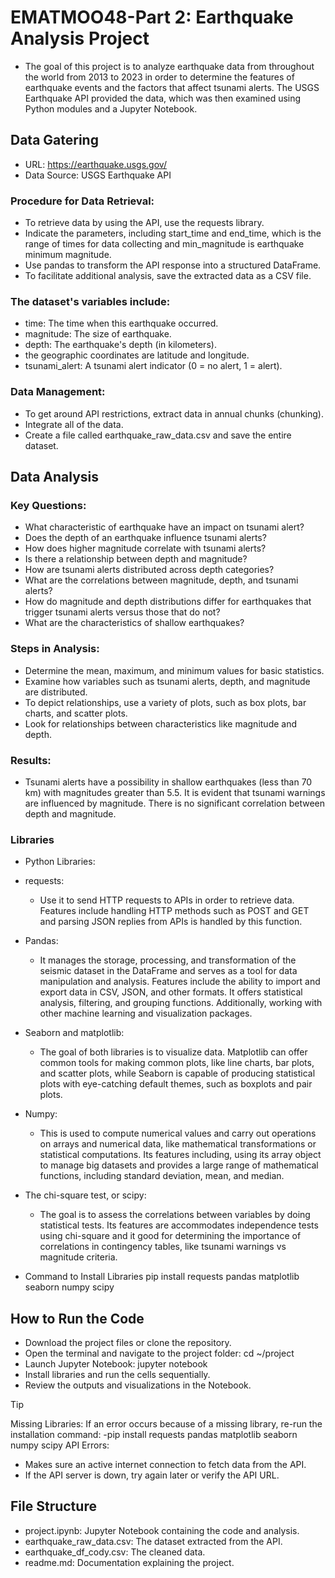 # EMATMOO48-Part 2: Earthquake Analysis Project

- The goal of this project is to analyze earthquake data from throughout the world from 2013 to 2023 in order to determine 
the features of earthquake events and the factors that affect tsunami alerts. The USGS Earthquake API provided the data, 
which was then examined using Python modules and a Jupyter Notebook. 

## Data Gatering

- URL: https://earthquake.usgs.gov/ 
- Data Source: USGS Earthquake API

### Procedure for Data Retrieval:
		
- To retrieve data by using the API, use the requests library.
- Indicate the parameters, including start_time and end_time, which is the range of times for data collecting
  and min_magnitude is earthquake minimum magnitude.
- Use pandas to transform the API response into a structured DataFrame.
- To facilitate additional analysis, save the extracted data as a CSV file.


### The dataset's variables include:
	
- time: The time when this earthquake occurred.
- magnitude: The size of earthquake.
- depth: The earthquake's depth (in kilometers).
- the geographic coordinates are latitude and longitude.
- tsunami_alert: A tsunami alert indicator (0 = no alert, 1 = alert).
	
 ### Data Management:

- To get around API restrictions, extract data in annual chunks (chunking).
- Integrate all of the data.
- Create a file called earthquake_raw_data.csv and save the entire dataset.


## Data Analysis
	
### Key Questions:

- What characteristic of earthquake have an impact on tsunami alert?
- Does the depth of an earthquake influence tsunami alerts?
- How does higher magnitude correlate with tsunami alerts?
- Is there a relationship between depth and magnitude?
- How are tsunami alerts distributed across depth categories?
- What are the correlations between magnitude, depth, and tsunami alerts?
- How do magnitude and depth distributions differ for earthquakes that 
trigger tsunami alerts versus those that do not?
- What are the characteristics of shallow earthquakes?

### Steps in Analysis:
		
- Determine the mean, maximum, and minimum values for basic statistics.
- Examine how variables such as tsunami alerts, depth, and magnitude are distributed.
- To depict relationships, use a variety of plots, such as box plots, bar charts, and scatter plots.
- Look for relationships between characteristics like magnitude and depth.

### Results:

- Tsunami alerts have a possibility in shallow earthquakes (less than 70 km) with 
magnitudes greater than 5.5. It is evident that tsunami warnings are influenced by magnitude. 
There is no significant correlation between depth and magnitude.

### Libraries 
	
- Python Libraries:
		
- requests:
	- Use it to send HTTP requests to APIs in order to retrieve data. Features include 
	handling HTTP methods such as POST and GET and parsing JSON replies from APIs is handled by 
	this function.

- Pandas:
	- It manages the storage, processing, and transformation of the seismic dataset in the DataFrame 
	and serves as a tool for data manipulation and analysis. Features include the ability to import and 
	export data in CSV, JSON, and other formats. It offers statistical analysis, filtering, and grouping 
	functions. Additionally, working with other machine learning and visualization packages.

- Seaborn and matplotlib: 
	- The goal of both libraries is to visualize data. Matplotlib can offer common tools 
	for making common plots, like line charts, bar plots, and scatter plots, while Seaborn is capable 
	of producing statistical plots with eye-catching default themes, such as boxplots and pair plots.

- Numpy:
	- This is used to compute numerical values and carry out operations on arrays and numerical data, 
	like mathematical transformations or statistical computations. Its features including, using its array object 
	to manage big datasets and provides a large range of mathematical functions, including standard deviation, 
	mean, and median.
		
- The chi-square test, or scipy: 
	- The goal is to assess the correlations between variables by doing statistical tests. Its features 
	are accommodates independence tests using chi-square and it good for determining the importance 
	of correlations in contingency tables, like tsunami warnings vs magnitude criteria.
	
- Command to Install Libraries pip install requests pandas matplotlib seaborn numpy scipy



## How to Run the Code

- Download the project files or clone the repository.
- Open the terminal and navigate to the project folder: cd ~/project
- Launch Jupyter Notebook: jupyter notebook
- Install libraries and run the cells sequentially.
- Review the outputs and visualizations in the Notebook.

> [!TIP]
> Missing Libraries: If an error occurs because of a missing library, re-run the installation command:
> -pip install requests pandas matplotlib seaborn numpy scipy
> API Errors:
> - Makes sure an active internet connection to fetch data from the API.
> - If the API server is down, try again later or verify the API URL.


## File Structure
- project.ipynb: Jupyter Notebook containing the code and analysis.
- earthquake_raw_data.csv: The dataset extracted from the API.
- earthquake_df_cody.csv: The cleaned data.
- readme.md: Documentation explaining the project.
